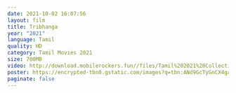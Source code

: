 ```yaml
---
date: 2021-10-02 16:07:56
layout: film
title: Tribhanga
year: "2021"
language: Tamil
quality: HD
category: Tamil Movies 2021
size: 700MB
video: http://download.mobilerockers.fun//files/Tamil%202021%20Collection/Tribhanga%20(2021)/Tribhanga%20(2021)%20Full%20Movies/Tribhanga%20(2021)%20HDRip/Tribhanga%20(2021)%20HDRip%20Single%20Part.mp4
poster: https://encrypted-tbn0.gstatic.com/images?q=tbn:ANd9GcTyGnCX4gaLcpAztUMaEjR5IzqMcZ5e0PP6cA&usqp=CAU
paginate: false
---
```

